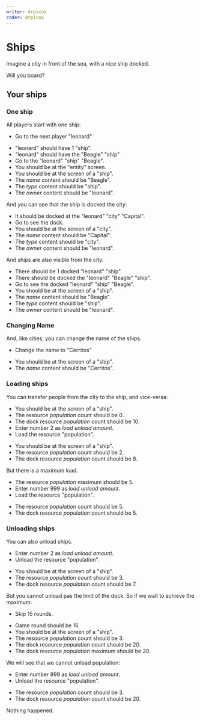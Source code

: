 ```yaml
---
writer: drpicox
coder: drpicox
---
```

# Ships

Imagine a city in front of the sea,
with a nice ship docked.

Will you board? 

## Your ships      

### One ship

All players start with one ship:

 * Go to the next player "leonard"
 <!-- SNAPSHOT status=200 -->
 * "leonard" should have 1 "ship".
 * "leonard" should have the "Beagle" "ship"
 * Go to the "leonard" "ship" "Beagle".
 * You should be at the "entity" screen.
 * You should be at the screen of a "ship".
 * The _name_ content should be "Beagle".
 * The _type_ content should be "ship".
 * The _owner_ content should be "leonard".

And you can see that the ship is docked the city:

 * It should be docked at the "leonard" "city" "Capital".
 * Go to see the dock.
 * You should be at the screen of a "city".
 * The _name_ content should be "Capital".
 * The _type_ content should be "city".
 * The _owner_ content should be "leonard".

And ships are also visible from the city:

 * There should be 1 docked "leonard" "ship".
 * There should be docked the "leonard" "Beagle" "ship".
 * Go to see the docked "leonard" "ship" "Beagle".
 * You should be at the screen of a "ship".
 * The _name_ content should be "Beagle".
 * The _type_ content should be "ship".
 * The _owner_ content should be "leonard".

### Changing Name

And, like cities, you can change the name of the ships.

 * Change the name to "Cerritos"
 <!-- SNAPSHOT status=200 -->  
 * You should be at the screen of a "ship".
 * The _name_ content should be "Cerritos".

### Loading ships

You can transfer people from the city to the ship, and vice-versa:

 * You should be at the screen of a "ship".
 * The resource _population_ count should be 0.
 * The dock resource _population_ count should be 10.
 * Enter number 2 as _load unload amount_.
 * Load the resource "population".
 <!-- SNAPSHOT status=200 -->  
 * You should be at the screen of a "ship".
 * The resource _population_ count should be 2.
 * The dock resource _population_ count should be 8.

But there is a maximum load.

 * The resource _population_ maximum should be 5.
 * Enter number 999 as _load unload amount_.
 * Load the resource "population".
 <!-- SNAPSHOT status=200 -->  
 * The resource _population_ count should be 5.
 * The dock resource _population_ count should be 5.

### Unloading ships

You can also unload ships.

 * Enter number 2 as _load unload amount_.
 * Unload the resource "population".
 <!-- SNAPSHOT status=200 -->  
 * You should be at the screen of a "ship".
 * The resource _population_ count should be 3.
 * The dock resource _population_ count should be 7.

But you cannot unload pas the limit of the dock. 
So if we wait to achieve the maximum:

 * Skip 15 rounds.
 <!-- SNAPSHOT status=200 -->  
 * Game round should be 16.
 * You should be at the screen of a "ship".
 * The resource _population_ count should be 3.
 * The dock resource _population_ count should be 20.
 * The dock resource _population_ maximum should be 20.

We will see that we cannot unload population:

 * Enter number 999 as _load unload amount_.
 * Unload the resource "population".
 <!-- SNAPSHOT status=200 -->  
 * The resource _population_ count should be 3.
 * The dock resource _population_ count should be 20.

Nothing happened.
